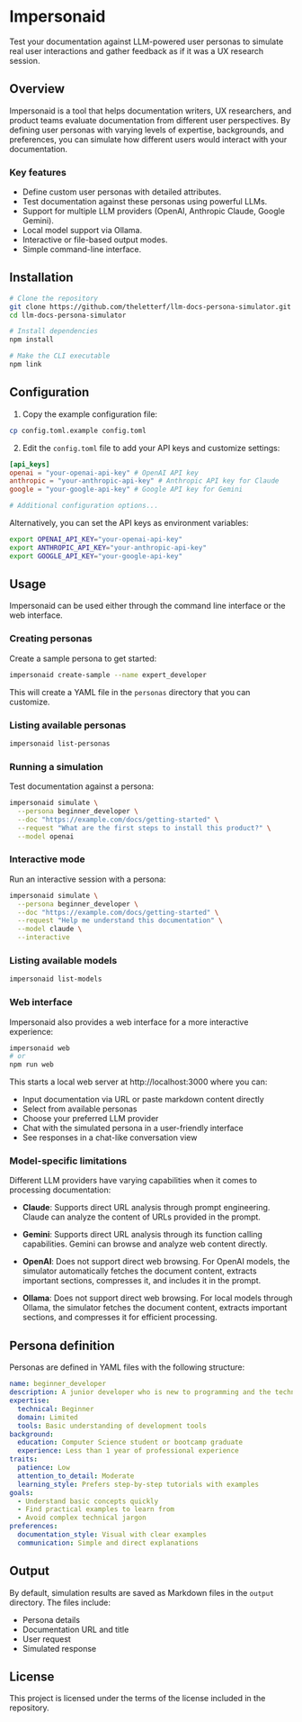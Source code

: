 # Impersonaid

Test your documentation against LLM-powered user personas to simulate real user interactions and gather feedback as if it was a UX research session.

## Overview

Impersonaid is a tool that helps documentation writers, UX researchers, and product teams evaluate documentation from different user perspectives. By defining user personas with varying levels of expertise, backgrounds, and preferences, you can simulate how different users would interact with your documentation.

### Key features

- Define custom user personas with detailed attributes.
- Test documentation against these personas using powerful LLMs. 
- Support for multiple LLM providers (OpenAI, Anthropic Claude, Google Gemini).
- Local model support via Ollama.
- Interactive or file-based output modes.
- Simple command-line interface.

## Installation

```bash
# Clone the repository
git clone https://github.com/theletterf/llm-docs-persona-simulator.git
cd llm-docs-persona-simulator

# Install dependencies
npm install

# Make the CLI executable
npm link
```

## Configuration

1. Copy the example configuration file:

```bash
cp config.toml.example config.toml
```

2. Edit the `config.toml` file to add your API keys and customize settings:

```toml
[api_keys]
openai = "your-openai-api-key" # OpenAI API key
anthropic = "your-anthropic-api-key" # Anthropic API key for Claude
google = "your-google-api-key" # Google API key for Gemini

# Additional configuration options...
```

Alternatively, you can set the API keys as environment variables:

```bash
export OPENAI_API_KEY="your-openai-api-key"
export ANTHROPIC_API_KEY="your-anthropic-api-key"
export GOOGLE_API_KEY="your-google-api-key"
```

## Usage

Impersonaid can be used either through the command line interface or the web interface.

### Creating personas

Create a sample persona to get started:

```bash
impersonaid create-sample --name expert_developer
```

This will create a YAML file in the `personas` directory that you can customize.

### Listing available personas

```bash
impersonaid list-personas
```

### Running a simulation

Test documentation against a persona:

```bash
impersonaid simulate \
  --persona beginner_developer \
  --doc "https://example.com/docs/getting-started" \
  --request "What are the first steps to install this product?" \
  --model openai
```

### Interactive mode

Run an interactive session with a persona:

```bash
impersonaid simulate \
  --persona beginner_developer \
  --doc "https://example.com/docs/getting-started" \
  --request "Help me understand this documentation" \
  --model claude \
  --interactive
```

### Listing available models

```bash
impersonaid list-models
```

### Web interface

Impersonaid also provides a web interface for a more interactive experience:

```bash
impersonaid web
# or
npm run web
```

This starts a local web server at http://localhost:3000 where you can:

- Input documentation via URL or paste markdown content directly
- Select from available personas
- Choose your preferred LLM provider
- Chat with the simulated persona in a user-friendly interface
- See responses in a chat-like conversation view

### Model-specific limitations

Different LLM providers have varying capabilities when it comes to processing documentation:

- **Claude**: Supports direct URL analysis through prompt engineering. Claude can analyze the content of URLs provided in the prompt.

- **Gemini**: Supports direct URL analysis through its function calling capabilities. Gemini can browse and analyze web content directly.

- **OpenAI**: Does not support direct web browsing. For OpenAI models, the simulator automatically fetches the document content, extracts important sections, compresses it, and includes it in the prompt.

- **Ollama**: Does not support direct web browsing. For local models through Ollama, the simulator fetches the document content, extracts important sections, and compresses it for efficient processing.

## Persona definition

Personas are defined in YAML files with the following structure:

```yaml
name: beginner_developer
description: A junior developer who is new to programming and the technology stack.
expertise:
  technical: Beginner
  domain: Limited
  tools: Basic understanding of development tools
background:
  education: Computer Science student or bootcamp graduate
  experience: Less than 1 year of professional experience
traits:
  patience: Low
  attention_to_detail: Moderate
  learning_style: Prefers step-by-step tutorials with examples
goals:
  - Understand basic concepts quickly
  - Find practical examples to learn from
  - Avoid complex technical jargon
preferences:
  documentation_style: Visual with clear examples
  communication: Simple and direct explanations
```

## Output

By default, simulation results are saved as Markdown files in the `output` directory. The files include:

- Persona details
- Documentation URL and title
- User request
- Simulated response

## License

This project is licensed under the terms of the license included in the repository.
